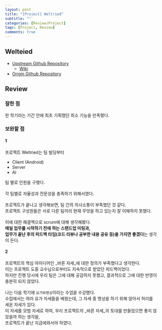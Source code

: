 ```yaml
---
layout: post
title: "[Project] Weltried"
subtitle: ""
categories: [Review/Project]
tags: [Project, Review]
comments: true
---
```


## Welteied

- [Upstream Github Repository](https://github.com/Weltried/server)
  - [Wiki](https://github.com/Weltried/server/wiki)
- [Origin Github Repository](https://github.com/dev-onejun/Weltried-server)

## Review

### 잘한 점

한 학기라는 기간 안에 최초 기획했던 최소 기능을 만족했다.

### 보완할 점

#### 1

프로젝트 Weltried는 팀 빌딩부터

* Client (Android)
* Server
* AI

팀 별로 인원을 구했다.\
\
각 팀별로 자율성과 전문성을 충족하기 위해서였다.\
\
프로젝트가 끝나고 생각해보면, 팀 간의 의사소통이 부족했던 것 같다.\
프로젝트 구성원들은 서로 다른 팀끼리 현재 무엇을 하고 있는지 잘 이해하지 못했다.\
\
이에 대한 해결책으로 scrum에 대해 생각해봤다.\
**매일 업무를 시작하기 전에 하는 스탠드업 미팅과,\
업무가 끝난 후의 피드백 타임(코드 리뷰나 공부한 내용 공유 등)을 가지면 좋겠다**는 생각이 든다.

#### 2

프로젝트의 핵심 아이디어인 _바른 자세_에 대한 정의가 부족했다고 생각한다.\
이는 프로젝트 도중 교수님으로부터도 지속적으로 받았던 피드백이었다.\
하지만 진행 당시에 우리 팀은 그에 대해 공감하지 못했고, 결과적으로 그에 대한 반영이 충분히 되지 않았다.\
\
나는 다음 학기에 `요가와명상`이라는 수업을 수강했다.\
수업에서는 여러 요가 자세들을 배웠는데, 그 자세 중 명상을 하기 위해 앉아서 허리를 세운 자세가 있다.\
이 자세를 모범 자세로 하여, 우리 프로젝트의 _바른 자세_의 토대를 만들었으면 좋지 않았을까 하는 생각을,\
프로젝트가 끝난 지금에와서야 하였다.
